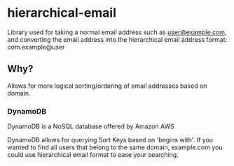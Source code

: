 # hierarchical-email

Library used for taking a normal email address such as user@example.com, and converting the email address into the hierarchical email address format: com.example@user

## Why?

Allows for more logical sorting/ordering of email addresses based on domain. 

### DynamoDB
DynamoDB is a NoSQL database offered by Amazon AWS

DynamoDB allows for querying Sort Keys based on 'begins with'. 
If you wanted to find all users that belong to the same domain, example.com you could use hierarchical email format to ease your searching.